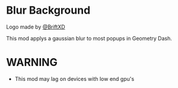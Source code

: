 # Blur Background

Logo made by [@BriftXD](https://twitter.com/BriftXD)

This mod applys a gaussian blur to most popups in Geometry Dash.

# <cr>WARNING</c>
- This mod may lag on devices with low end gpu's
